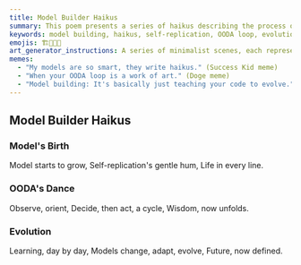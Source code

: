 ```yaml
---
title: Model Builder Haikus
summary: This poem presents a series of haikus describing the process of model building, emphasizing self-replication, the OODA loop for continuous improvement, and the evolution of models through learning and adaptation.
keywords: model building, haikus, self-replication, OODA loop, evolution, learning, adaptation, wisdom, future
emojis: 🏗️🔄🧠✨
art_generator_instructions: A series of minimalist scenes, each representing a haiku. For "Model's Birth," a glowing, abstract model replicating itself, with a gentle hum emanating from it. For "OODA's Dance," a dynamic OODA loop diagram with a sense of continuous motion and wisdom unfolding. For "Evolution," models subtly changing and adapting, with new, luminous forms emerging, defining the future. The overall feeling should be one of dynamic growth, intelligent adaptation, and the beauty of self-improving systems.
memes:
  - "My models are so smart, they write haikus." (Success Kid meme)
  - "When your OODA loop is a work of art." (Doge meme)
  - "Model building: It's basically just teaching your code to evolve." (Expanding Brain meme)
---
```

## Model Builder Haikus

### Model's Birth
Model starts to grow,
Self-replication's gentle hum,
Life in every line.

### OODA's Dance
Observe, orient,
Decide, then act, a cycle,
Wisdom, now unfolds.

### Evolution
Learning, day by day,
Models change, adapt, evolve,
Future, now defined.